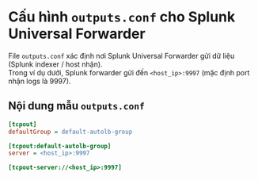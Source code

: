 # Cấu hình `outputs.conf` cho Splunk Universal Forwarder

File `outputs.conf` xác định nơi Splunk Universal Forwarder gửi dữ liệu (Splunk indexer / host nhận).  
Trong ví dụ dưới, Splunk forwarder gửi đến `<host_ip>:9997` (mặc định port nhận logs là 9997).

## Nội dung mẫu `outputs.conf`

```ini
[tcpout]
defaultGroup = default-autolb-group

[tcpout:default-autolb-group]
server = <host_ip>:9997

[tcpout-server://<host_ip>:9997]
